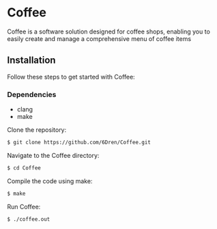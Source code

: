 # Coffee

Coffee is a software solution designed for coffee shops, enabling you to easily create and manage a comprehensive menu of coffee items

## Installation
Follow these steps to get started with Coffee:

### Dependencies
- clang
- make

Clone the repository:
```sh
$ git clone https://github.com/6Dren/Coffee.git
```
Navigate to the Coffee directory:
```sh
$ cd Coffee
```
Compile the code using make:
```sh
$ make
```
Run Coffee:
```sh
$ ./coffee.out
```


